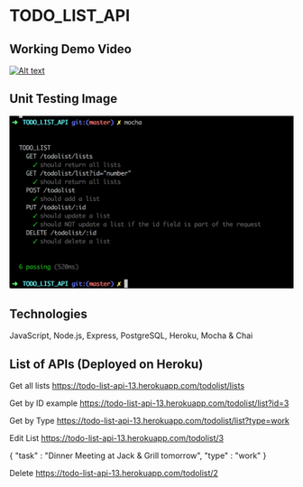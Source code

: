 # TODO_LIST_API

## Working Demo Video

[![Alt text](http://img.youtube.com/vi/7N1aWDu8KLw/maxresdefault.jpg)](https://youtu.be/7N1aWDu8KLw)

## Unit Testing Image

![ScreenShot](/images/mocha.png)

## Technologies

JavaScript, Node.js, Express, PostgreSQL, Heroku, Mocha & Chai

## List of APIs (Deployed on Heroku)

Get all lists
https://todo-list-api-13.herokuapp.com/todolist/lists

Get by ID example
https://todo-list-api-13.herokuapp.com/todolist/list?id=3

Get by Type
https://todo-list-api-13.herokuapp.com/todolist/list?type=work

Edit List
https://todo-list-api-13.herokuapp.com/todolist/3

{
  "task" : "Dinner Meeting at Jack & Grill tomorrow",
  "type" : "work"
}

Delete
https://todo-list-api-13.herokuapp.com/todolist/2
